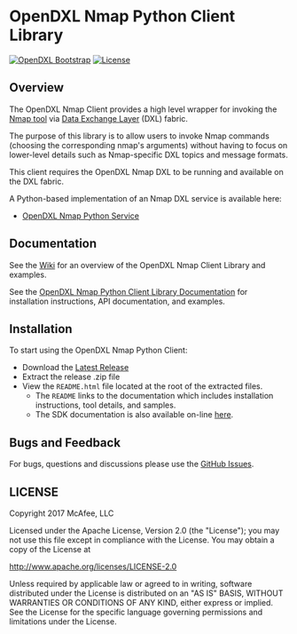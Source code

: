 # OpenDXL Nmap Python Client Library
[![OpenDXL Bootstrap](https://img.shields.io/badge/Built%20With-OpenDXL%20Bootstrap-blue.svg)](https://github.com/opendxl/opendxl-bootstrap-python)
[![License](https://img.shields.io/badge/License-Apache%202.0-blue.svg)](https://opensource.org/licenses/Apache-2.0)

## Overview

The OpenDXL Nmap Client provides a high level wrapper for invoking the [Nmap tool](https://nmap.org)
via [Data Exchange Layer](http://www.mcafee.com/us/solutions/data-exchange-layer.aspx) (DXL) fabric.

The purpose of this library is to allow users to invoke Nmap commands (choosing the corresponding nmap's arguments) without having to focus
on lower-level details such as Nmap-specific DXL topics and message formats.

This client requires the OpenDXL Nmap DXL to be running and available on the DXL fabric.

A Python-based implementation of an Nmap DXL service is available here:

* [OpenDXL Nmap Python Service](https://github.com/camilastock/opendxl-nmap-service-python)

## Documentation

See the [Wiki](https://github.com/camilastock/opendxl-nmap-client-python/wiki) for an overview of the OpenDXL Nmap Client Library and examples.

See the [OpenDXL Nmap Python Client Library Documentation](https://github.com/camilastock/opendxl-nmap-client-python/pydoc) for
installation instructions, API documentation, and examples.

## Installation

To start using the OpenDXL Nmap Python Client:

* Download the [Latest Release](https://github.com/camilastock/opendxl-nmap-client-python/releases)
* Extract the release .zip file
* View the `README.html` file located at the root of the extracted files.
  * The `README` links to the documentation which includes installation instructions, tool details, and samples.
  * The SDK documentation is also available on-line [here](https://camilastock.github.io/opendxl-nmap-client-python/).

## Bugs and Feedback

For bugs, questions and discussions please use the [GitHub Issues](https://github.com/camilastock/opendxl-nmap-client-python/issues).

## LICENSE

Copyright 2017 McAfee, LLC

Licensed under the Apache License, Version 2.0 (the "License"); you may not use this file except in compliance with the License. You may obtain a copy of the License at

http://www.apache.org/licenses/LICENSE-2.0

Unless required by applicable law or agreed to in writing, software distributed under the License is distributed on an "AS IS" BASIS, WITHOUT WARRANTIES OR CONDITIONS OF ANY KIND, either express or implied. See the License for the specific language governing permissions and limitations under the License.

